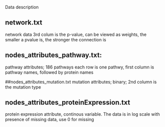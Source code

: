 Data description
## network.txt
network data
3rd colum is the p-value, can be viewed as weights, the smaller a pvalue is, the stronger the connection is 

## nodes_attributes_pathway.txt: 
pathway attributes; 
186 pathways
each row is one pathwy, first column is pathway names, followed by protein names

##nodes_attributes_mutation.txt
mutation attributes;
binary;
2nd column is the mutation type 

## nodes_attributes_proteinExpression.txt
protein expression attribute, continous variable.
The data is in log scale with presence of missing data, use 0 for missing 



